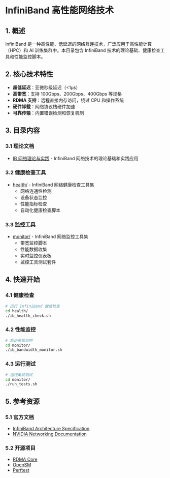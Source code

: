 # InfiniBand 高性能网络技术

## 1. 概述

InfiniBand 是一种高性能、低延迟的网络互连技术，广泛应用于高性能计算（HPC）和 AI 训练集群中。本目录包含 InfiniBand 技术的理论基础、健康检查工具和性能监控脚本。

## 2. 核心技术特性

- **超低延迟**：亚微秒级延迟（<1μs）
- **高带宽**：支持 100Gbps、200Gbps、400Gbps 等规格
- **RDMA 支持**：远程直接内存访问，绕过 CPU 和操作系统
- **硬件卸载**：网络协议栈硬件加速
- **可靠传输**：内置错误检测和恢复机制

## 3. 目录内容

### 3.1 理论文档

- [IB 网络理论与实践](IB%20网络理论与实践.md) - InfiniBand 网络技术的理论基础和实践应用

### 3.2 健康检查工具

- [health/](health/) - InfiniBand 网络健康检查工具集
  - 网络连通性检测
  - 设备状态监控
  - 性能指标检查
  - 自动化健康检查脚本

### 3.3 监控工具

- [monitor/](monitor/) - InfiniBand 网络监控工具集
  - 带宽监控脚本
  - 性能数据收集
  - 实时监控仪表板
  - 监控工具测试套件

## 4. 快速开始

### 4.1 健康检查

```bash
# 运行 InfiniBand 健康检查
cd health/
./ib_health_check.sh
```

### 4.2 性能监控

```bash
# 启动带宽监控
cd monitor/
./ib_bandwidth_monitor.sh
```

### 4.3 运行测试

```bash
# 运行集成测试
cd monitor/
./run_tests.sh
```

## 5. 参考资源

### 5.1 官方文档

- [InfiniBand Architecture Specification](https://www.infinibandta.org/)
- [NVIDIA Networking Documentation](https://docs.nvidia.com/networking/)

### 5.2 开源项目

- [RDMA Core](https://github.com/linux-rdma/rdma-core)
- [OpenSM](https://github.com/linux-rdma/opensm)
- [Perftest](https://github.com/linux-rdma/perftest)
